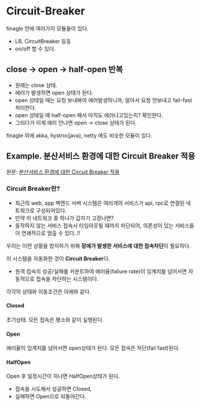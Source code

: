 # Circuit-Breaker

finagle 안에 여러가지 모듈들이 있다. 

 - LB, CircuitBreaker 등등
 - on/off 할 수 있다.

## close → open → half-open 반복

- 원래는 close 상태.
- 에러가 발생하면 open 상태가 된다.
- open 상태일 때는 요청 보내봐야 에러발생하니까, 알아서 요청 안보내고 fail-fast 처리한다.
- open 상태일 때 half-open 해서 아직도 에러나고있는지? 확인한다. 
- 그러다가 이제 에러 안나면 open → close 상태가 된다.

finagle 외에 akka, hystrix(java), netty 에도 비슷한 모듈이 있다. 

## Example. 분산서비스 환경에 대한 Circuit Breaker 적용

원문: [분산서비스 환경에 대한 Circuit Breaker 적용](https://engineering.linecorp.com/ko/blog/detail/76)

### Circuit Breaker란?

- 최근의 web, app 벡엔드 서버 시스템은 여러개의 서비스가 api, rpc로 연결된 네트워크로 구성되어있다.
- 만약 이 네트워크 중 하나가 갑자기 고장나면?
- 동작하지 않는 서비스 접속시 타임아웃될 때까지 차단되어, 의존성이 있는 서비스들이 연쇄적으로 멈출 수 있다..!!

우리는 이런 상황을 방지하기 위해 **장애가 발생한 서비스에 대한 접속차단**이 필요하다.

이 시스템을 자동화한 것이 **Circuit Breaker**다.

- 원격 접속의 성공/실패를 카운트하여 에러율(faliure rate)이 임계치를 넘어서면 자동적으로 접속을 차단하는 시스템이다.

각각의 상태와 이동조건은 아래와 같다.

#### Closed

초기상태. 모든 접속은 평소와 같이 실행된다.

#### Open

에러율이 임계치를 넘어서면 open상태가 된다. 모든 접속은 차단(fail fast)된다.

#### HalfOpen

Open 후 일정시간이 지나면 HalfOpen상태가 된다. 

- 접속을 시도해서 성공하면 Closed,
- 실패하면 Open으로 되돌아간다.




